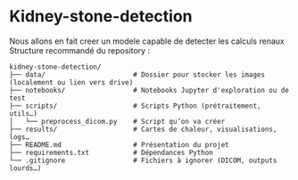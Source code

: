 # Kidney-stone-detection
Nous allons en fait creer un modele capable de detecter les calculs renaux
Structure recommandé du repository :

```
kidney-stone-detection/
├── data/                      # Dossier pour stocker les images (localement ou lien vers drive)
├── notebooks/                 # Notebooks Jupyter d'exploration ou de test
├── scripts/                   # Scripts Python (prétraitement, utils…)
│   └── preprocess_dicom.py    # Script qu’on va créer
├── results/                   # Cartes de chaleur, visualisations, logs…
├── README.md                  # Présentation du projet
├── requirements.txt           # Dépendances Python
└── .gitignore                 # Fichiers à ignorer (DICOM, outputs lourds…)
